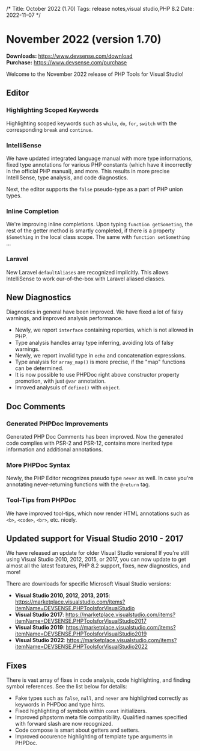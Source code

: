 /*
Title: October 2022 (1.70)
Tags: release notes,visual studio,PHP 8.2
Date: 2022-11-07
*/

# November 2022 (version 1.70)

**Downloads:** https://www.devsense.com/download<br/>
**Purchase:** https://www.devsense.com/purchase

Welcome to the November 2022 release of PHP Tools for Visual Studio!

## Editor

### Highlighting Scoped Keywords

Highlighting scoped keywords such as `while`, `do`, `for`, `switch` with the corresponding `break` and `continue`.

### IntelliSense

We have updated integrated language manual with more type informations, fixed type annotations for various PHP constants (which have it incorrectly in the official PHP manual), and more. This results in more precise IntellISense, type analysis, and code diagnostics.

Next, the editor supports the `false` pseudo-type as a part of PHP union types.

### Inline Completion

We're improving inline completions. Upon typing `function getSometing`, the rest of the getter method is smartly completed, if there is a property `$Something` in the local class scope. The same with `function setSomething` ...

### Laravel

New Laravel `defaultAliases` are recognized implicitly. This allows IntelliSense to work our-of-the-box with Laravel aliased classes.

## New Diagnostics

Diagnostics in general have been improved. We have fixed a lot of falsy warnings, and improved analysis performance.

- Newly, we report `interface` containing roperties, which is not allowed in PHP.
- Type analysis handles array type inferring, avoiding lots of falsy warnings.
- Newly, we report invalid type in `echo` and concatenation expressions.
- Type analysis for `array_map()` is more precise, if the "map" functions can be determined.
- It is now possible to use PHPDoc right above constructor property promotion, with just `@var` annotation.
- Imroved analysuis of `define()` with `object`.

## Doc Comments

### Generated PHPDoc Improvements

Generated PHP Doc Comments has been improved. Now the generated code complies with PSR-2 and PSR-12, contains more inerited type information and additional annotations.

### More PHPDoc Syntax

Newly, the PHP Editor recognizes pseudo type `never` as well. In case you're annotating never-returning functions with the `@return` tag.

### Tool-Tips from PHPDoc

We have improved tool-tips, which now render HTML annotations such as `<b>`, `<code>`, `<br>`, etc. nicely.

## Updated support for Visual Studio 2010 - 2017

We have released an update for older Visual Studio versions! If you're still using Visual Studio 2010, 2012, 2015, or 2017, you can now update to get almost all the latest features, PHP 8.2 support, fixes, new diagnostics, and more!

There are downloads for specific Microsoft Visual Studio versions:

- **Visual Studio 2010, 2012, 2013, 2015**: https://marketplace.visualstudio.com/items?itemName=DEVSENSE.PHPToolsforVisualStudio
- **Visual Studio 2017**: https://marketplace.visualstudio.com/items?itemName=DEVSENSE.PHPToolsforVisualStudio2017
- **Visual Studio 2019**: https://marketplace.visualstudio.com/items?itemName=DEVSENSE.PHPToolsforVisualStudio2019
- **Visual Studio 2022**: https://marketplace.visualstudio.com/items?itemName=DEVSENSE.PHPToolsforVisualStudio2022

## Fixes

There is vast array of fixes in code analysis, code highlighting, and finding symbol references. See the list below for details:

- Fake types such as `false`, `null`, and `never` are highlighted correctly as keywords in PHPDoc and type hints.
- Fixed highlighting of symbols within `const` initializers.
- Improved phpstorm meta file compatibility. Qualified names specified with forward slash are now recognized.
- Code compose is smart about getters and setters.
- Improved occurence highlighting of template type arguments in PHPDoc.

